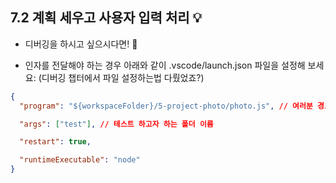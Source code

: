 ## 7.2 계획 세우고 사용자 입력 처리 💡

- 디버깅을 하시고 싶으시다면! 🐛

- 인자를 전달해야 하는 경우 아래와 같이 .vscode/launch.json 파일을 설정해 보세요: (디버깅 챕터에서 파일 설정하는법 다뤘었죠?)

```json
{
  "program": "${workspaceFolder}/5-project-photo/photo.js", // 여러분 경로대로 바꿔주세요

  "args": ["test"], // 테스트 하고자 하는 폴더 이름

  "restart": true,

  "runtimeExecutable": "node"
}
```

